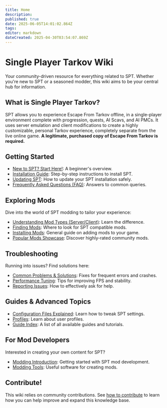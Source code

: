 ```yaml
---
title: Home
description: 
published: true
date: 2025-06-05T14:01:02.864Z
tags: 
editor: markdown
dateCreated: 2025-04-30T03:54:07.869Z
---
```


# Single Player Tarkov Wiki

Your community-driven resource for everything related to SPT. Whether you're new to SPT or a seasoned modder, this wiki aims to be your central hub for information.

## What is Single Player Tarkov?

SPT allows you to experience Escape From Tarkov offline, in a single-player environment complete with progression, quests, AI Scavs, and AI PMCs. It uses server emulation and client modifications to create a highly customizable, personal Tarkov experience, completely separate from the live online game. **A legitimate, purchased copy of Escape From Tarkov is required.**

## Getting Started

- [New to SPT? Start Here!](#): A beginner's overview.
- [Installation Guide](https://wiki.sp-tarkov.com/en/Installation_Guide): Step-by-step instructions to install SPT.
- [Updating SPT](#): How to update your SPT installation safely.
- [Frequently Asked Questions (FAQ)](#): Answers to common queries.

## Exploring Mods

Dive into the world of SPT modding to tailor your experience:

- [Understanding Mod Types (Server/Client)](#): Learn the difference.
- [Finding Mods](#): Where to look for SPT compatible mods.
- [Installing Mods](#): General guide on adding mods to your game.
- [Popular Mods Showcase](#): Discover highly-rated community mods.

## Troubleshooting

Running into issues? Find solutions here:

- [Common Problems & Solutions](#): Fixes for frequent errors and crashes.
- [Performance Tuning](#): Tips for improving FPS and stability.
- [Reporting Issues](#): How to effectively ask for help.

## Guides & Advanced Topics

- [Configuration Files Explained](#): Learn how to tweak SPT settings.
- [Profiles](#): Learn about user profiles.
- [Guide Index](#): A list of all available guides and tutorials.

## For Mod Developers

Interested in creating your own content for SPT?

- [Modding Introduction](#): Getting started with SPT mod development.
- [Modding Tools](#): Useful software for creating mods.

## Contribute!

This wiki relies on community contributions. See [how to contribute](#) to learn how you can help improve and expand this knowledge base.